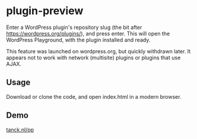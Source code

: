 # plugin-preview
Enter a WordPress plugin's repository slug (the bit after https://wordpress.org/plugins/), and press enter. This will open the WordPress Playground, with the plugin installed and ready.

This feature was launched on wordpress.org, but quickly withdrawn later. It appears not to work with network (multisite) plugins or plugins that use AJAX.

## Usage
Download or clone the code, and open index.html in a modern browser.

## Demo
[tanck.nl/pp](https://tanck.nl/pp/)